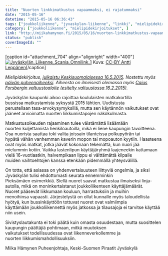 ```yaml
---
title: "Nuorten linkkimatkustus vapaammaksi, ei rajatummaksi"
date: "2015-05-16"
datetime: "2015-05-16 06:36:43"
tags: ["joukkoliikenne", "jyvaskylan-liikenne", "linkki", "mielipidekirjoitukset", "nuoriso", ]
category: ["joukkoliikenne", "mielipidekirjoitukset", ]
link: "http://miikahamynen.fi/2015/05/16/nuorten-linkkimatkustus-vapaammaksi-ei-rajatummaksi/"
status: "publish"
coverImageId: ""
---
```


\[caption id="attachment\_704" align="alignright" width="400"\][![Jyväskylän_Liikenne_Scania_Omnilink_1](/uploads/2015/05/Jyväskylän_Liikenne_Scania_Omnilink_1-400x400.jpg)](/uploads/2015/05/Jyväskylän_Liikenne_Scania_Omnilink_1.jpg) Kuva: [CC-BY Antti Leppänen](http://commons.wikimedia.org/wiki/File:Jyväskylän_Liikenne_Scania_Omnilink_1.JPG?uselang=fi)\[/caption\]

_Mielipidekirjoitus, [julkaistu Keskisuomalaisessa 16.5.2015](http://www.ksml.fi/mielipide/mielipidekirjoitukset/nuorten-linkkimatkustus-vapaammaksi/2046824). Nostettu myös [päivän puheenaiheeksi](http://www.ksml.fi/uutiset/kotimaa/paivan-puheenaihe-nuoret-aina-ilmaiseksi-linja-autoon/2046866). Aiheesta on ilmeisesti olemassa myös [Caius Forsbergin valtuustoaloite](http://www.jyvaskyla.fi:8081/ktwebbin/ktproxy2.dll?doctype=1&docid=323031355c303231375c32343137333531382e504446&dalid=17.2.2015%2014:01:00:000&extension=pdf) ([esitelty valtuustossa 16.2.2015](http://www3.jkl.fi/paatokset/kv/2015/16021800.0/frmtxt35.htm))._

Jyväskylän kaupunki aikoo rajoittaa koululaisten matkakortilla bussissa matkustamista syksystä 2015 lähtien. Uudistusta perustellaan tasa-arvokysymyksillä, mutta sen käytännön vaikutukset ovat jääneet arvioimatta nuorten liikkumistapojen näkökulmasta.

Matkustusoikeuden rajaaminen tulee väistämättä lisäämään nuorten kuljettamista henkilöautoilla, mikä ei liene kaupungin tavoitteena. Osa nuorista saattaa toki valita joissain tilanteissa polkupyörän tai hypätä vähän vanhemman kaverin mopon tai mopoauton kyytiin. Haasteena ovat myös matkat, jotka jäävät kokonaan tekemättä, kun nuori jää mielummin kotiin. Vaikka lastenlipun käyttäjäryhmä laajeneekin kattamaan vielä 16-vuotiaatkin, halvempikaan lippu ei välttämättä kilpaile muiden vaihtoehtojen kanssa etenkään pidemmällä yhteysvälillä.

On totta, että asiassa on yhdenvertaisuuteen liittyviä ongelmia, ja siksi Jyväskylän tulisi ehdottomasti seurata ennemminkin Pieksämäen esimerkkiä. Siellä nuoret saavat matkustaa ilmaiseksi linja-autolla, mikä on moninkertaistanut joukkoliikenteen käyttäjämäärät. Nuoret pääsevät liikkumaan kouluun, harrastuksiin ja muihin menoihinsa vapaasti. Järjestelystä on ollut kunnalle myös taloudellista hyötyä, kun bussinkäyttöön tottuvat nuoret ovat valmiimpia käyttämään joukkoliikennettä myös jatkossa ja tilausajoja ei tarvitse käyttää niin usein.

Sivistyslautakunta ei toki päätä kuin omasta osuudestaan, mutta suosittelen kaupungin päättäjiä pohtimaan, mitkä muutoksen vaikutukset todellisuudessa ovat liikenneverkollemme ja nuorten liikkumismahdollisuuksiin.

Miika Hämynen Puheenjohtaja, Keski-Suomen Piraatit Jyväskylä
